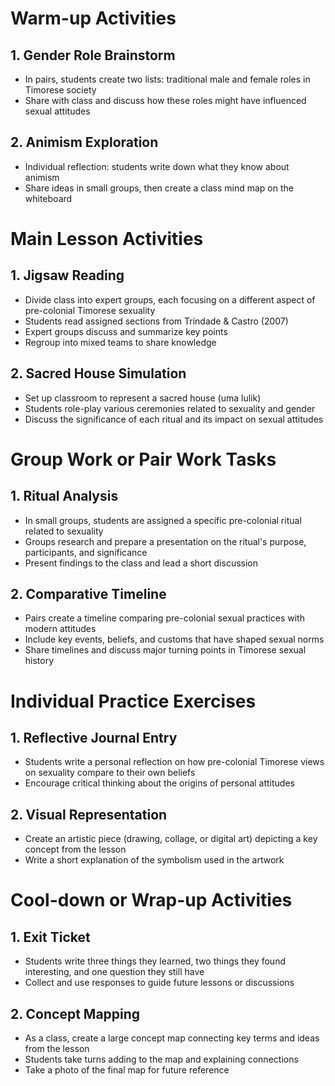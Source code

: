 # Warm-up Activities

## 1. Gender Role Brainstorm
- In pairs, students create two lists: traditional male and female roles in Timorese society
- Share with class and discuss how these roles might have influenced sexual attitudes

## 2. Animism Exploration
- Individual reflection: students write down what they know about animism
- Share ideas in small groups, then create a class mind map on the whiteboard

# Main Lesson Activities

## 1. Jigsaw Reading
- Divide class into expert groups, each focusing on a different aspect of pre-colonial Timorese sexuality
- Students read assigned sections from Trindade & Castro (2007)
- Expert groups discuss and summarize key points
- Regroup into mixed teams to share knowledge

## 2. Sacred House Simulation
- Set up classroom to represent a sacred house (uma lulik)
- Students role-play various ceremonies related to sexuality and gender
- Discuss the significance of each ritual and its impact on sexual attitudes

# Group Work or Pair Work Tasks

## 1. Ritual Analysis
- In small groups, students are assigned a specific pre-colonial ritual related to sexuality
- Groups research and prepare a presentation on the ritual's purpose, participants, and significance
- Present findings to the class and lead a short discussion

## 2. Comparative Timeline
- Pairs create a timeline comparing pre-colonial sexual practices with modern attitudes
- Include key events, beliefs, and customs that have shaped sexual norms
- Share timelines and discuss major turning points in Timorese sexual history

# Individual Practice Exercises

## 1. Reflective Journal Entry
- Students write a personal reflection on how pre-colonial Timorese views on sexuality compare to their own beliefs
- Encourage critical thinking about the origins of personal attitudes

## 2. Visual Representation
- Create an artistic piece (drawing, collage, or digital art) depicting a key concept from the lesson
- Write a short explanation of the symbolism used in the artwork

# Cool-down or Wrap-up Activities

## 1. Exit Ticket
- Students write three things they learned, two things they found interesting, and one question they still have
- Collect and use responses to guide future lessons or discussions

## 2. Concept Mapping
- As a class, create a large concept map connecting key terms and ideas from the lesson
- Students take turns adding to the map and explaining connections
- Take a photo of the final map for future reference